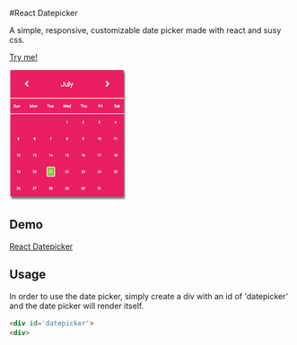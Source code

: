 #React Datepicker

A simple, responsive, customizable date picker made with react and susy css.

[Try me!](https://allelos.github.io/react-datepicker)

![screenshot](https://raw.githubusercontent.com/allelos/react-datepicker/gh-pages/dist/img/screenshot.png)

## Demo

[React Datepicker](https://allelos.github.io/react-datepicker)

## Usage

In order to use the date picker, simply create a div with an id of
'datepicker' and the date picker will render itself.

```html
<div id='datepicker'>
<div>
```
